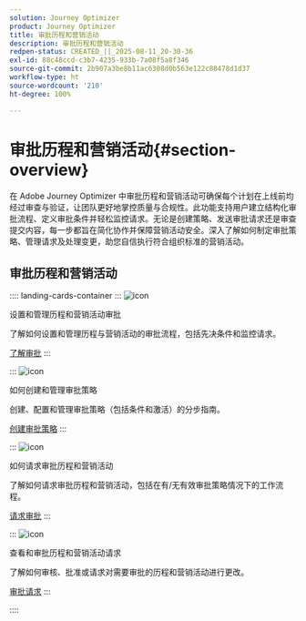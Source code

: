 ```yaml
---
solution: Journey Optimizer
product: Journey Optimizer
title: 审批历程和营销活动
description: 审批历程和营销活动
redpen-status: CREATED_||_2025-08-11_20-30-36
exl-id: 88c48ccd-c3b7-4235-933b-7a08f5a8f346
source-git-commit: 2b907a3be8b11ac6308d0b563e122c88478d1d37
workflow-type: ht
source-wordcount: '210'
ht-degree: 100%

---
```


# 审批历程和营销活动{#section-overview}

在 Adobe Journey Optimizer 中审批历程和营销活动可确保每个计划在上线前均经过审查与验证，让团队更好地掌控质量与合规性。此功能支持用户建立结构化审批流程、定义审批条件并轻松监控请求。无论是创建策略、发送审批请求还是审查提交内容，每一步都旨在简化协作并保障营销活动安全。深入了解如何制定审批策略、管理请求及处理变更，助您自信执行符合组织标准的营销活动。

## 审批历程和营销活动

:::: landing-cards-container
:::
![icon](https://cdn.experienceleague.adobe.com/icons/book.svg?lang=zh-Hans)

设置和管理历程和营销活动审批

了解如何设置和管理历程与营销活动的审批流程，包括先决条件和监控请求。

[了解审批](../using/test-approve/gs-approval.md)
:::

:::
![icon](https://cdn.experienceleague.adobe.com/icons/gear.svg?lang=zh-Hans)

如何创建和管理审批策略

创建、配置和管理审批策略（包括条件和激活）的分步指南。

[创建审批策略](../using/test-approve/approval-policies.md)
:::

:::
![icon](https://cdn.experienceleague.adobe.com/icons/list-check.svg?lang=zh-Hans)

如何请求审批历程和营销活动

了解如何请求审批历程和营销活动，包括在有/无有效审批策略情况下的工作流程。

[请求审批](../using/test-approve/request-approval.md)
:::

:::
![icon](https://cdn.experienceleague.adobe.com/icons/shield-halved.svg?lang=zh-Hans)

查看和审批历程和营销活动请求

了解如何审核、批准或请求对需要审批的历程和营销活动进行更改。

[审批请求](../using/test-approve/review-approve-request.md)
:::

::::
